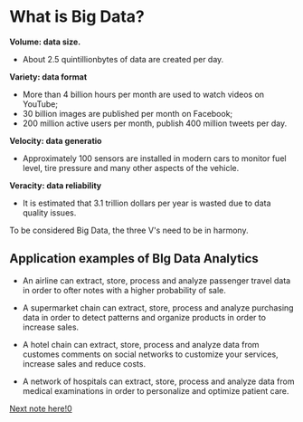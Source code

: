 # What is Big Data?

**Volume: data size.**

- About 2.5 quintillionbytes of data are created per day.

**Variety: data format**

- More than 4 billion hours per month are used to watch videos on YouTube;
- 30 billion images are published per month on Facebook;
- 200 million active users per month, publish 400 million tweets per day.

**Velocity: data generatio**

- Approximately 100 sensors are installed in modern cars to monitor fuel level, tire pressure and many other aspects of the vehicle.

**Veracity: data reliability**

- It is estimated that 3.1 trillion dollars per year is wasted due to data quality issues.

To be considered Big Data, the three V's need to be in harmony.

## Application examples of BIg Data Analytics

- An airline can extract, store, process and analyze passenger travel data in order to ofter notes with a higher probability of sale.

- A supermarket chain can extract, store, process and analyze purchasing data in order to detect patterns and organize products in order to increase sales.

-  A hotel chain can extract, store, process and analyze data from customes comments on social networks to customize your services, increase sales and reduce costs.

- A network of hospitals can extract, store, process and analyze data from medical examinations in order to personalize and optimize patient care.

[Next note here!0](https://github.com/fernandakflima/data-science/blob/main/big-data/data-storage-system.md)